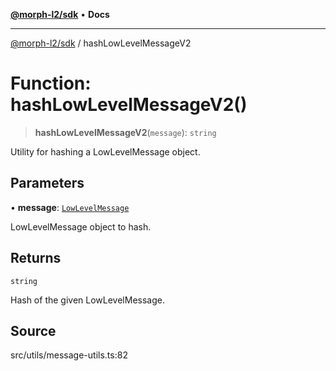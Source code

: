 [**@morph-l2/sdk**](../globals.md) • **Docs**

***

[@morph-l2/sdk](../globals.md) / hashLowLevelMessageV2

# Function: hashLowLevelMessageV2()

> **hashLowLevelMessageV2**(`message`): `string`

Utility for hashing a LowLevelMessage object.

## Parameters

• **message**: [`LowLevelMessage`](../type-aliases/LowLevelMessage.md)

LowLevelMessage object to hash.

## Returns

`string`

Hash of the given LowLevelMessage.

## Source

src/utils/message-utils.ts:82

